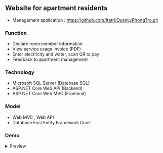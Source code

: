 ## Website for apartment residents
 
- Management application : https://github.com/Itatri/QuanLyPhongTro.git

### Function
- Declare room member information
- View service usage invoice (PDF)
- Enter electricity and water, scan QR to pay
- Feedback to apartment management


### Technology

- Microsoft SQL Server (Database SQL)
- ASP.NET Core Web API (Backend)
- ASP.NET Core Web MVC (Frontend)

### Model
- Web MVC , Web API
- Database First Entity Framework Core

### Demo

<details>
    <summary>Preview</summary>
    <img loading="lazy" src="https://github.com/user-attachments/assets/4a71b7c7-d583-47d2-9b31-ddabd64c80d4">
  </details>
